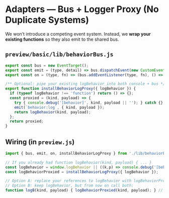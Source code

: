 # Adapters — Bus + Logger Proxy (No Duplicate Systems)

We won’t introduce a competing event system. Instead, we **wrap your existing functions** so they also emit to the shared bus.

## `preview/basic/lib/behaviorBus.js`
```js
export const bus = new EventTarget();
export const emit = (type, detail) => bus.dispatchEvent(new CustomEvent(type, { detail }));
export const on = (type, fn) => (bus.addEventListener(type, fn), () => bus.removeEventListener(type, fn));

/** Optional: pipe your existing logBehavior into both console + bus */
export function installBehaviorLogProxy({ logBehavior }) {
  if (typeof logBehavior !== 'function') return () => {};
  const proxied = (kind, payload) => {
    try { console.debug('[behavior]', kind, payload || ''); } catch {}
    emit(`behavior:log`, { kind, payload });
    return logBehavior(kind, payload);
  };
  return proxied;
}
```

## Wiring (in `preview.js`)
```js
import { bus, emit, on, installBehaviorLogProxy } from './lib/behaviorBus.js';

// If you already had function logBehavior(kind, payload) { ... }
const logBehavior = window.logBehavior || ((k,p) => console.debug('[behavior]', k, p));
const logBehaviorProxied = installBehaviorLogProxy({ logBehavior });

// Option A: replace your references to logBehavior with logBehaviorProxied.
// Option B: keep logBehavior, but from now on call both:
function logB(kind, payload) { logBehaviorProxied(kind, payload); } // convenience
```

